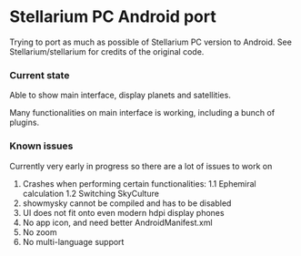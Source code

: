 # Stellarium PC Android port
Trying to port as much as possible of Stellarium PC version to Android. See Stellarium/stellarium for credits of the original code.

### Current state
Able to show main interface, display planets and satellities.

Many functionalities on main interface is working, including a bunch of plugins.


### Known issues
Currently very early in progress so there are a lot of issues to work on

1. Crashes when performing certain functionalities:
1.1 Ephemiral calculation
1.2 Switching SkyCulture
2. showmysky cannot be compiled and has to be disabled
3. UI does not fit onto even modern hdpi display phones
4. No app icon, and need better AndroidManifest.xml
5. No zoom
6. No multi-language support
